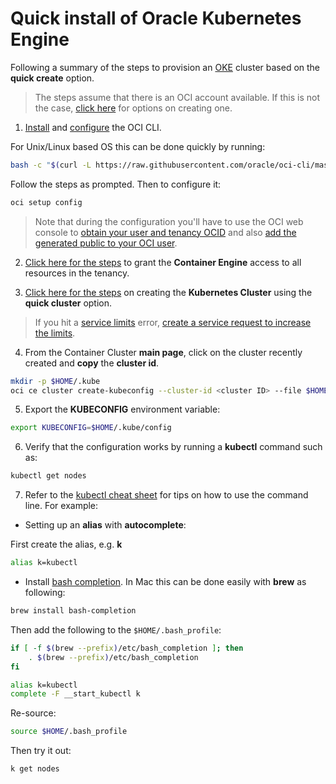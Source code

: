 # Quick install of Oracle Kubernetes Engine
Following a summary of the steps to provision an [OKE](https://cloud.oracle.com/containers/kubernetes-engine) cluster based on the **quick create** option.

> The steps assume that there is an OCI account available.
> If this is not the case, [click here](https://docs.oracle.com/en/cloud/get-started/subscriptions-cloud/csgsg/how-do-i-sign.html)
> for options on creating one.

1) [Install](https://docs.cloud.oracle.com/iaas/Content/API/SDKDocs/cliinstall.htm) and [configure](https://docs.cloud.oracle.com/iaas/Content/API/SDKDocs/cliconfigure.htm) the OCI CLI.

For Unix/Linux based OS this can be done quickly by running:

```bash
bash -c "$(curl -L https://raw.githubusercontent.com/oracle/oci-cli/master/scripts/install/install.sh)"
```

Follow the steps as prompted. Then to configure it:

```bash
oci setup config
```

> Note that during the configuration you'll have to use the OCI web console to [obtain your user and tenancy OCID](https://docs.cloud.oracle.com/Content/API/Concepts/apisigningkey.htm#Other)
> and also [add the generated public to your OCI user](https://docs.cloud.oracle.com/Content/API/Concepts/apisigningkey.htm#How2).

2) [Click here for the steps](https://docs.cloud.oracle.com/iaas/Content/ContEng/Concepts/contengpolicyconfig.htm#PolicyPrerequisitesService) to grant the **Container Engine** access to all resources in the tenancy.

3) [Click here for the steps](https://docs.cloud.oracle.com/iaas/Content/ContEng/Tasks/contengcreatingclusterusingoke.htm) on creating the **Kubernetes Cluster** using the **quick cluster** option.

> If you hit a [service limits](https://docs.cloud.oracle.com/iaas/Content/General/Concepts/servicelimits.htm) error,
> [create a service request to increase the limits](https://docs.cloud.oracle.com/iaas/Content/General/Concepts/servicelimits.htm).

4) From the Container Cluster **main page**, click on the cluster recently created and **copy** the **cluster id**.

```bash
mkdir -p $HOME/.kube
oci ce cluster create-kubeconfig --cluster-id <cluster ID> --file $HOME/.kube/config --region us-ashburn-1
```

5) Export the **KUBECONFIG** environment variable:

```bash
export KUBECONFIG=$HOME/.kube/config
```

6) Verify that the configuration works by running a **kubectl** command such as:

```bash
kubectl get nodes
```

7) Refer to the [kubectl cheat sheet](https://kubernetes.io/docs/reference/kubectl/cheatsheet/)
for tips on how to use the command line. For example:

- Setting up an **alias** with **autocomplete**:

First create the alias, e.g. **k**

```bash
alias k=kubectl
```

- Install [bash completion](https://github.com/scop/bash-completion).
In Mac this can be done easily with **brew** as following:

```bash
brew install bash-completion
```

Then add the following to the `$HOME/.bash_profile`:

```bash
if [ -f $(brew --prefix)/etc/bash_completion ]; then
    . $(brew --prefix)/etc/bash_completion
fi

alias k=kubectl
complete -F __start_kubectl k
```

Re-source:

```bash
source $HOME/.bash_profile
```

Then try it out:

```bash
k get nodes
```

